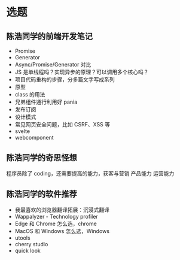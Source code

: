 # 选题

## 陈浩同学的前端开发笔记

- Promise
- Generator
- Async/Promise/Generator 对比
- JS 是单线程吗？实现异步的原理？可以调用多个核心吗？
- 项目代码重构的步骤，分多篇文字写成系列
- 原型
- class 的用法
- 兄弟组件通行利用好 pania
- 发布订阅
- 设计模式
- 常见网页安全问题，比如 CSRF、XSS 等
- svelte
- webcomponent

## 陈浩同学的奇思怪想

程序员除了 coding，还需要提高的能力，获客与营销
产品能力
运营能力

## 陈浩同学的软件推荐

- 我最喜欢的浏览器翻译拓展：沉浸式翻译
- Wappalyzer - Technology profiler
- Edge 和 Chrome 怎么选，chrome
- MacOS 和 Windows 怎么选，Windows
- utools
- cherry studio
- quick look
